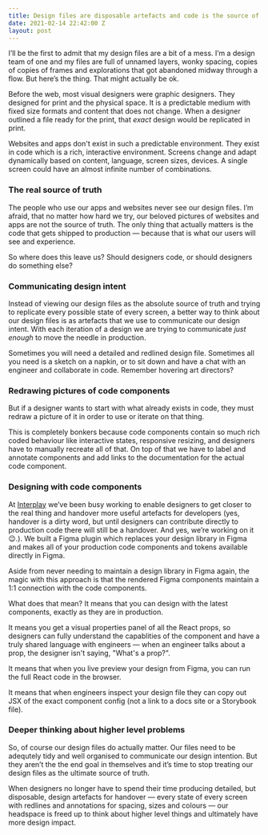 ```yaml
---
title: Design files are disposable artefacts and code is the source of truth
date: 2021-02-14 22:42:00 Z
layout: post
---
```


I’ll be the first to admit that my design files are a bit of a mess. I’m a design team of one and my files are full of unnamed layers, wonky spacing, copies of copies of frames and explorations that got abandoned midway through a flow. But here’s the thing. That might actually be ok.

Before the web, most visual designers were graphic designers. They designed for print and the physical space. It is a predictable medium with fixed size formats and content that does not change. When a designer outlined a file ready for the print, that _exact_ design would be replicated in print. 

Websites and apps don't exist in such a predictable environment. They exist in code which is a rich, interactive environment. Screens change and adapt dynamically based on content, language, screen sizes, devices. A single screen could have an almost infinite number of combinations.

### The real source of truth
The people who use our apps and websites never see our design files. I’m afraid, that no matter how hard we try, our beloved pictures of websites and apps are not the source of truth. The only thing that actually matters is the code that gets shipped to production — because that is what our users will see and experience. 

So where does this leave us? Should designers code, or should designers do something else? 

### Communicating design intent
Instead of viewing our design files as the absolute source of truth and trying to replicate every possible state of every screen, a better way to think about our design files is as artefacts that we use to communicate our design intent. With each iteration of a design we are trying to communicate *just enough* to move the needle in production. 

Sometimes you will need a detailed and redlined design file. Sometimes all you need is a sketch on a napkin, or to sit down and have a chat with an engineer and collaborate in code. Remember hovering art directors?

### Redrawing pictures of code components
But if a designer wants to start with what already exists in code, they must redraw a picture of it in order to use or iterate on that thing. 

This is completely bonkers because code components contain so much rich coded behaviour like interactive states, responsive resizing, and designers have to manually recreate all of that. On top of that we have to label and annotate components and add links to the documentation for the actual code component. 

### Designing with code components
At [Interplay](http://interplayapp.com) we’ve been busy working to enable designers to get closer to the real thing and handover more useful artefacts for developers (yes, handover is a dirty word, but until designers can contribute directly to production code there will still be a handover. And yes, we’re working on it 😉.). We built a Figma plugin which replaces your design library in Figma and makes all of your production code components and tokens available directly in Figma. 

Aside from never needing to maintain a design library in Figma again, the magic with this approach is that the rendered Figma components maintain a 1:1 connection with the code components. 

What does that mean? It means that you can design with the latest components, exactly as they are in production. 

It means you get a visual properties panel of all the React props, so designers can fully understand the capablities of the component and have a truly shared language with engineers — when an engineer talks about a prop, the designer isn't saying, "What's a prop?". 

It means that when you live preview your design from Figma, you can run the full React code in the browser. 

It means that when engineers inspect your design file they can copy out JSX of the exact component config (not a link to a docs site or a Storybook file). 

### Deeper thinking about higher level problems
So, of course our design files do actually matter. Our files need to be adequtely tidy and well organised to communicate our design intention. But they aren’t the the end goal in themselves and it’s time to stop treating our design files as the ultimate source of truth.

When designers no longer have to spend their time producing detailed, but disposable, design artefacts for handover — every state of every screen with redlines and annotations for spacing, sizes and colours — our headspace is freed up to think about higher level things and ultimately have more design impact.  